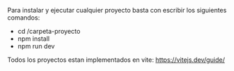 Para instalar y ejecutar cualquier proyecto basta con escribir los siguientes comandos:

- cd /carpeta-proyecto
- npm install
- npm run dev

Todos los proyectos estan implementados en vite: https://vitejs.dev/guide/
